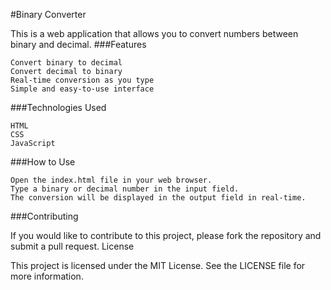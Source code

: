 #Binary Converter

This is a web application that allows you to convert numbers between binary and decimal.
###Features

    Convert binary to decimal
    Convert decimal to binary
    Real-time conversion as you type
    Simple and easy-to-use interface

###Technologies Used

    HTML
    CSS
    JavaScript

###How to Use

    Open the index.html file in your web browser.
    Type a binary or decimal number in the input field.
    The conversion will be displayed in the output field in real-time.

###Contributing

If you would like to contribute to this project, please fork the repository and submit a pull request.
License

This project is licensed under the MIT License. See the LICENSE file for more information.

